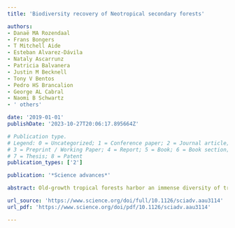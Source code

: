 ```yaml
---
title: 'Biodiversity recovery of Neotropical secondary forests'

authors:
- Danaë MA Rozendaal
- Frans Bongers
- T Mitchell Aide
- Esteban Alvarez-Dávila
- Nataly Ascarrunz
- Patricia Balvanera
- Justin M Becknell
- Tony V Bentos
- Pedro HS Brancalion
- George AL Cabral
- Naomi B Schwartz
- ' others'

date: '2019-01-01'
publishDate: '2023-10-27T20:06:17.895664Z'

# Publication type.
# Legend: 0 = Uncategorized; 1 = Conference paper; 2 = Journal article;
# 3 = Preprint / Working Paper; 4 = Report; 5 = Book; 6 = Book section;
# 7 = Thesis; 8 = Patent
publication_types: ['2']

publication: '*Science advances*'

abstract: Old-growth tropical forests harbor an immense diversity of tree species but are rapidly being cleared, while secondary forests that regrow on abandoned agricultural lands increase in extent. We assess how tree species richness and composition recover during secondary succession across gradients in environmental conditions and anthropogenic disturbance in an unprecedented multisite analysis for the Neotropics. Secondary forests recover remarkably fast in species richness but slowly in species composition. Secondary forests take a median time of five decades to recover the species richness of old-growth forest (80% recovery after 20 years) based on rarefaction analysis. Full recovery of species composition takes centuries (only 34% recovery after 20 years). A dual strategy that maintains both old-growth forests and species-rich secondary forests is therefore crucial for biodiversity conservation in human-modified tropical landscapes.

url_source: 'https://www.science.org/doi/full/10.1126/sciadv.aau3114'
url_pdf: 'https://www.science.org/doi/pdf/10.1126/sciadv.aau3114'

---
```

